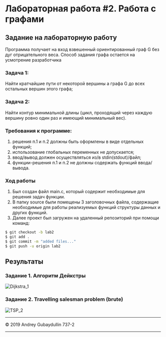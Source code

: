 
# Лабораторная работа #2. Работа с графами
## Задание на лабораторную работу

Программа получает на вход взвешенный ориентированный граф G
без дуг отрицательного веса.
Способ задания графа остается на усмотрение разработчика

### Задача 1:
Найти кратчайшие пути от некоторой вершины a графа G до всех
остальных вершин этого графа;
### Задача 2:
Найти контур минимальной длины (цикл, проходящий через
каждую вершину ровно один раз и имеющий минимальный вес).

### Требования к программе:
1. решения п.1 и п.2 должны быть оформлены в виде отдельных
функций;
2. использование глобальных переменных не допускается;
3. ввод/вывод должен осуществляться из/в stdin(stdout)/файл;
4. функции-решения п.1 и п.2 не должны содержать функций
ввода/вывода.

### Ход работы
1. Был создан файл main.c, который содержит необходимые для решения задач функции.
2. В папку source были помещены 3 заголовочных файла, содержащие необходимые для работы реализуемых функций структуры данных и других функций.
3. Далее проект был загружен на удаленный репозиторий при помощи команд:

```sh
$ git checkout -b lab2
$ git add .
$ git commit -m "added files..."
$ git push -u origin lab2
```

## Результаты

### Задание 1. Алгоритм Дейкстры
![](https://cdn1.savepice.ru/uploads/2019/5/10/dd68bdf4eb396735df059e521bdd9d25-full.png "Dijkstra_1")

### Задание 2. Travelling salesman problem (brute)
![](https://cdn1.savepice.ru/uploads/2019/5/10/cd48fa80bbfbd25e9b815ee9fa3dc655-full.png "TSP_2")

-----

&copy; 2019 Andrey Gubaydullin 737-2

-----
